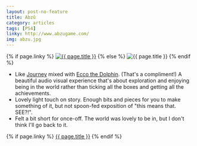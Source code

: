 ```yaml
---
layout: post-no-feature
title: Abzû
category: articles
tags: [PS4]
linky: http://www.abzugame.com/
img: abzu.jpg
---
```


{% if page.linky %}
<a href="{{page.linky}}">![{{ page.title }}](/images/{{page.img}})</a>
{% else %}
![{{ page.title }}](/images/{{page.img}})
{% endif %}

* Like [Journey](http://thatgamecompany.com/games/journey/) mixed with [Ecco the Dolphin](http://eccothedolphin.wikia.com/wiki/Ecco_The_Dolphin). (That's a compliment!) A beautiful audio visual experience that's about exploration and enjoying being in the world rather than ticking all the boxes and getting all the achievements.
* Lovely light touch on story. Enough bits and pieces for you to make something of it, but not spoon-fed exposition of "this means that. SEE?!".
* Felt a bit short for once-off. The world was lovely to be in, but I don't think I'll go back to it.

{% if page.linky %}
[{{ page.title }}]({{page.linky}})
{% endif %}
